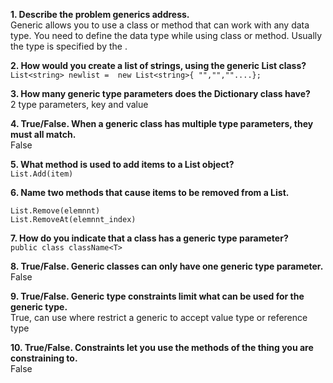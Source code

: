 **1. Describe the problem generics address.**  
Generic allows you to use a class or method that can work with any data type. You need to define the data type while using class or method. Usually the type is specified by the <T>.

**2. How would you create a list of strings, using the generic List class?**  
```List<string> newlist =  new List<string>{ "","",""....}; ``` 

**3. How many generic type parameters does the Dictionary class have?**  
2 type parameters, key and value

**4. True/False. When a generic class has multiple type parameters, they must all match.**  
False

**5. What method is used to add items to a List object?**  
```List.Add(item)```

**6. Name two methods that cause items to be removed from a List.**   
```
List.Remove(elemnnt)  
List.RemoveAt(elemnnt_index)
```

**7. How do you indicate that a class has a generic type parameter?**  
```public class className<T>```

**8. True/False. Generic classes can only have one generic type parameter.**  
False

**9. True/False. Generic type constraints limit what can be used for the generic type.**  
True, can use where restrict a generic to accept value type or reference type

**10. True/False. Constraints let you use the methods of the thing you are constraining to.**  
False
